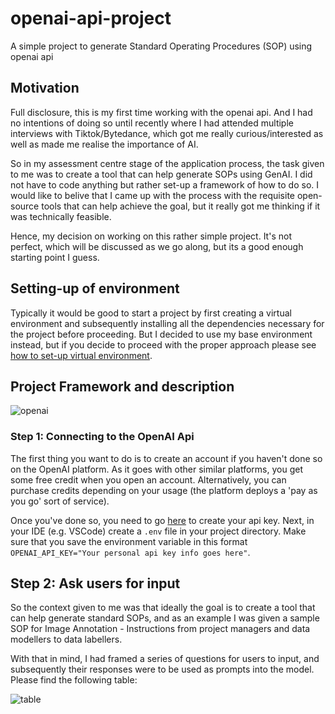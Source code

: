 # openai-api-project
A simple project to generate Standard Operating Procedures (SOP) using openai api

## Motivation
Full disclosure, this is my first time working with the openai api. And I had no intentions of doing so until recently where I had attended multiple interviews with Tiktok/Bytedance, which got me really curious/interested as well as made me realise the importance of AI.

So in my assessment centre stage of the application process, the task given to me was to create a tool that can help generate SOPs using GenAI. I did not have to code anything but rather set-up a framework of how to do so. I would like to belive that I came up with the process with the requisite open-source tools that can help achieve the goal, but it really got me thinking if it was technically feasible.

Hence, my decision on working on this rather simple project. It's not perfect, which will be discussed as we go along, but its a good enough starting point I guess.

## Setting-up of environment

Typically it would be good to start a project by first creating a virtual environment and subsequently installing all the dependencies necessary for the project before proceeding. But I decided to use my base environment instead, but if you decide to proceed with the proper approach please see [how to set-up virtual environment](https://github.com/peterchettiar/personal-projects?tab=readme-ov-file#2-setting-up-a-new-environment).

## Project Framework and description

![openai](https://github.com/peterchettiar/openai-api-project/assets/89821181/e472585b-7cbc-4c25-8765-ed440a3ad111)

### Step 1: Connecting to the OpenAI Api

The first thing you want to do is to create an account if you haven't done so on the OpenAI platform. As it goes with other similar platforms, you get some free credit when you open an account. Alternatively, you can purchase credits depending on your usage (the platform deploys a 'pay as you go' sort of service). 

Once you've done so, you need to go [here](https://platform.openai.com/api-keys) to create your api key. Next, in your IDE (e.g. VSCode) create a `.env` file in your project directory. Make sure that you save the environment variable in this format `OPENAI_API_KEY="Your personal api key info goes here"`.

## Step 2: Ask users for input

So the context given to me was that ideally the goal is to create a tool that can help generate standard SOPs, and as an example I was given a sample SOP for Image Annotation - Instructions from project managers and data modellers to data labellers. 

With that in mind, I had framed a series of questions for users to input, and subsequently their responses were to be used as prompts into the model. Please find the following table:

![table](https://github.com/peterchettiar/openai-api-project/assets/89821181/8a1a8395-3934-4336-aba9-7ca42c80c3d5)
